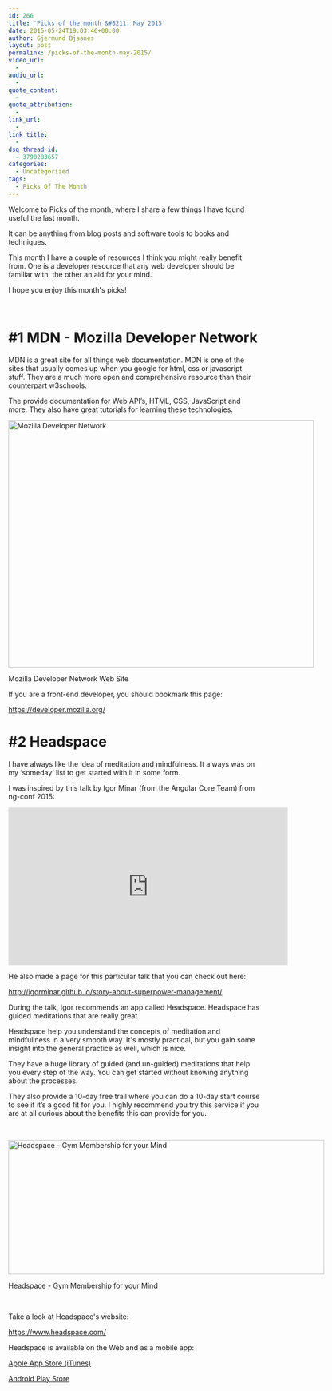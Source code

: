 ```yaml
---
id: 266
title: 'Picks of the month &#8211; May 2015'
date: 2015-05-24T19:03:46+00:00
author: Gjermund Bjaanes
layout: post
permalink: /picks-of-the-month-may-2015/
video_url:
  - 
audio_url:
  - 
quote_content:
  - 
quote_attribution:
  - 
link_url:
  - 
link_title:
  - 
dsq_thread_id:
  - 3790283657
categories:
  - Uncategorized
tags:
  - Picks Of The Month
---
```

Welcome to Picks of the month, where I share a few things I have found useful the last month.

It can be anything from blog posts and software tools to books and techniques.

<!--more-->
This month I have a couple of resources I think you might really benefit from. One is a developer resource that any web developer should be familiar with, the other an aid for your mind.

I hope you enjoy this month's picks!

&nbsp;

# #1 MDN - Mozilla Developer Network

MDN is a great site for all things web documentation. MDN is one of the sites that usually comes up when you google for html, css or javascript stuff. They are a much more open and comprehensive resource than their counterpart w3schools.

The provide documentation for Web API’s, HTML, CSS, JavaScript and more. They also have great tutorials for learning these technologies.

<div id="attachment_267" style="width: 622px" class="wp-caption alignnone">
  <a href="http://maximumdeveloper.com/wp-content/uploads/2015/05/Screen-Shot-2015-05-22-at-16.25.30.png"><img class=" wp-image-267" src="http://maximumdeveloper.com/wp-content/uploads/2015/05/Screen-Shot-2015-05-22-at-16.25.30.png" alt="Mozilla Developer Network" width="612" height="494" srcset="http://gjermundbjaanes.com/wp-content/uploads/2015/05/Screen-Shot-2015-05-22-at-16.25.30.png 1024w, http://gjermundbjaanes.com/wp-content/uploads/2015/05/Screen-Shot-2015-05-22-at-16.25.30-300x242.png 300w, http://gjermundbjaanes.com/wp-content/uploads/2015/05/Screen-Shot-2015-05-22-at-16.25.30-945x762.png 945w, http://gjermundbjaanes.com/wp-content/uploads/2015/05/Screen-Shot-2015-05-22-at-16.25.30-600x484.png 600w" sizes="(max-width: 612px) 100vw, 612px" /></a>
  
  <p class="wp-caption-text">
    Mozilla Developer Network Web Site
  </p>
</div>

If you are a front-end developer, you should bookmark this page:
  
<a href="https://developer.mozilla.org/" target="_blank">https://developer.mozilla.org/</a>

# #2 Headspace

I have always like the idea of meditation and mindfulness. It always was on my ‘someday’ list to get started with it in some form.

I was inspired by this talk by Igor Minar (from the Angular Core Team) from ng-conf 2015:

<iframe width="560" height="315" src="https://www.youtube.com/embed/IGeaXo2ZBr0" frameborder="0" allowfullscreen></iframe>

He also made a page for this particular talk that you can check out here:

<a href="http://igorminar.github.io/story-about-superpower-management/" target="_blank">http://igorminar.github.io/story-about-superpower-management/</a>

During the talk, Igor recommends an app called Headspace. Headspace has guided meditations that are really great.

Headspace help you understand the concepts of meditation and mindfullness in a very smooth way. It's mostly practical, but you gain some insight into the general practice as well, which is nice.

They have a huge library of guided (and un-guided) meditations that help you every step of the way. You can get started without knowing anything about the processes.

They also provide a 10-day free trail where you can do a 10-day start course to see if it’s a good fit for you. I highly recommend you try this service if you are at all curious about the benefits this can provide for you.

&nbsp;

<div id="attachment_268" style="width: 643px" class="wp-caption alignnone">
  <a href="http://maximumdeveloper.com/wp-content/uploads/2015/05/Screen-Shot-2015-05-22-at-16.28.20.png"><img class=" wp-image-268" src="http://maximumdeveloper.com/wp-content/uploads/2015/05/Screen-Shot-2015-05-22-at-16.28.20.png" alt="Headspace - Gym Membership for your Mind" width="633" height="269" srcset="http://gjermundbjaanes.com/wp-content/uploads/2015/05/Screen-Shot-2015-05-22-at-16.28.20.png 800w, http://gjermundbjaanes.com/wp-content/uploads/2015/05/Screen-Shot-2015-05-22-at-16.28.20-300x128.png 300w, http://gjermundbjaanes.com/wp-content/uploads/2015/05/Screen-Shot-2015-05-22-at-16.28.20-600x255.png 600w" sizes="(max-width: 633px) 100vw, 633px" /></a>
  
  <p class="wp-caption-text">
    Headspace - Gym Membership for your Mind
  </p>
</div>

&nbsp;

Take a look at Headspace's website:
  
<a href="https://www.headspace.com/" target="_blank">https://www.headspace.com/</a>

Headspace is available on the Web and as a mobile app:
  
<a href="https://itunes.apple.com/app/headspace-on-the-go/id493145008?utm_source=headspace&utm_medium=weblink&utm_campaign=app_page" target="_blank">Apple App Store (iTunes)</a>
  
<a href="https://play.google.com/store/apps/details?id=com.getsomeheadspace.android&hl&utm_source=headspace&utm_medium=weblink&utm_campaign=app_page" target="_blank">Android Play Store</a>

<div class="addtoany_share_save_container addtoany_content_bottom">
  <div class="a2a_kit a2a_kit_size_32 addtoany_list a2a_target" id="wpa2a_29">
    <a class="a2a_button_facebook" href="http://www.addtoany.com/add_to/facebook?linkurl=http%3A%2F%2Fgjermundbjaanes.com%2Fpicks-of-the-month-may-2015%2F&linkname=Picks%20of%20the%20month%20%E2%80%93%20May%202015" title="Facebook" rel="nofollow" target="_blank"></a><a class="a2a_button_twitter" href="http://www.addtoany.com/add_to/twitter?linkurl=http%3A%2F%2Fgjermundbjaanes.com%2Fpicks-of-the-month-may-2015%2F&linkname=Picks%20of%20the%20month%20%E2%80%93%20May%202015" title="Twitter" rel="nofollow" target="_blank"></a><a class="a2a_button_google_plus" href="http://www.addtoany.com/add_to/google_plus?linkurl=http%3A%2F%2Fgjermundbjaanes.com%2Fpicks-of-the-month-may-2015%2F&linkname=Picks%20of%20the%20month%20%E2%80%93%20May%202015" title="Google+" rel="nofollow" target="_blank"></a><a class="a2a_dd addtoany_share_save" href="https://www.addtoany.com/share"></a>
  </div>
</div>